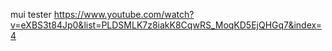 mui tester
https://www.youtube.com/watch?v=eXBS3t84Jp0&list=PLDSMLK7z8iakK8CqwRS_MoqKD5EjQHGq7&index=4
